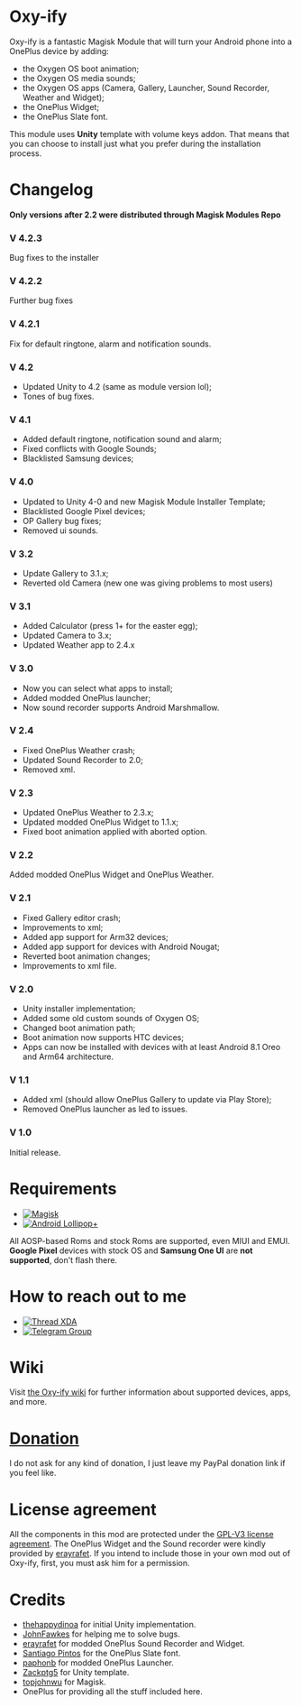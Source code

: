 # Oxy-ify

Oxy-ify is a fantastic Magisk Module that will turn your Android phone into a OnePlus device by adding:

- the Oxygen OS boot animation;
- the Oxygen OS media sounds;
- the Oxygen OS apps (Camera, Gallery, Launcher, Sound Recorder, Weather and Widget);
- the OnePlus Widget;
- the OnePlus Slate font.

This module uses **Unity** template with volume keys addon. That means that you can choose to install just what you prefer during the installation process.

# Changelog

**Only versions after 2.2 were distributed through Magisk Modules Repo**

### V 4.2.3
Bug fixes to the installer

### V 4.2.2
Further bug fixes

### V 4.2.1
Fix for default ringtone, alarm and notification sounds.

### V  4.2
- Updated Unity to 4.2 (same as module version lol);
- Tones of bug fixes.

### V 4.1
- Added default ringtone, notification sound and alarm;
- Fixed conflicts with Google Sounds;
- Blacklisted Samsung devices;

### V 4.0
- Updated to Unity 4-0 and new Magisk Module Installer Template;
- Blacklisted Google Pixel devices;
- OP Gallery bug fixes;
- Removed ui sounds.

### V 3.2
- Update Gallery to 3.1.x;
- Reverted old Camera (new one was giving problems to most users)

### V 3.1
- Added Calculator (press 1+ for the easter egg);
- Updated Camera to 3.x;
- Updated Weather app to 2.4.x

### V 3.0
- Now you can select what apps to install;
- Added modded OnePlus launcher;
- Now sound recorder supports Android Marshmallow.

### V 2.4
- Fixed OnePlus Weather crash;
- Updated Sound Recorder to 2.0;
- Removed xml.

### V 2.3
- Updated OnePlus Weather to 2.3.x;
- Updated modded OnePlus Widget to 1.1.x;
- Fixed boot animation applied with aborted option.

### V 2.2
Added modded OnePlus Widget and OnePlus Weather.

### V 2.1
- Fixed Gallery editor crash;
- Improvements to xml;
- Added app support for Arm32 devices;
- Added app support for devices with Android Nougat;
- Reverted boot animation changes;
- Improvements to xml file.

### V 2.0
- Unity installer implementation;
- Added some old custom sounds of Oxygen OS;
- Changed boot animation path;
- Boot animation now supports HTC devices;
- Apps can now be installed with devices with at least Android 8.1 Oreo and Arm64 architecture.

### V 1.1
- Added xml (should allow OnePlus Gallery to update via Play Store);
- Removed OnePlus launcher as led to issues.

### V 1.0
Initial release.

# Requirements
-   [![Magisk](https://img.shields.io/badge/Magisk-18%2B-00B39B.svg)](https://forum.xda-developers.com/apps/magisk/official-magisk-v7-universal-systemless-t3473445)
-   [![Android Lollipop+](https://img.shields.io/badge/Lollipop-5.0+-lightgrey.svg)](https://www.android.com/versions/lollipop-5-0/)

All AOSP-based Roms and stock Roms are supported, even MIUI and EMUI.
**Google Pixel** devices with stock OS and **Samsung One UI** are **not supported**, don't flash there.

# How to reach out to me
-   [![Thread XDA](https://img.shields.io/badge/XDA-Thread-orange.svg)](https://forum.xda-developers.com/apps/magisk/oxy-ify-magisk-module-add-oxygen-os-t3888094)
-   [![Telegram Group](https://img.shields.io/badge/Telegram-Group-blue.svg)](https://t.me/Oxyify)


# Wiki
Visit [the Oxy-ify wiki](https://github.com/MarcAnt01/Oxy-ify/wiki) for further information about supported devices, apps, and more.

# [Donation](https://www.paypal.me/filippofedeli)
I do not ask for any kind of donation, I just leave my PayPal donation link if you feel like.

# License agreement
All the components in this mod are protected under the [GPL-V3 license agreement](https://github.com/MarcAnt01/Oxy-ify/blob/master/LICENSE).
The OnePlus Widget and the Sound recorder were kindly provided by [erayrafet](https://forum.xda-developers.com/member.php?u=6901118). If you intend to include those in your own mod out of Oxy-ify, first, you must ask him for a permission.

# Credits
- [thehappydinoa](https://github.com/thehappydinoa) for initial Unity implementation.
- [JohnFawkes](https://github.com/JohnFawkes) for helping me to solve bugs.
- [erayrafet](https://forum.xda-developers.com/member.php?u=6901118) for modded OnePlus Sound Recorder and Widget.
- [Santiago Pintos](https://github.com/SantiagoPintos) for the OnePlus Slate font.
- [paphonb](https://github.com/paphonb) for modded OnePlus Launcher.
- [Zackptg5](https://github.com/Zackptg5) for Unity template.
- [topjohnwu](https://github.com/topjohnwu) for Magisk.
- OnePlus for providing all the stuff included here.
